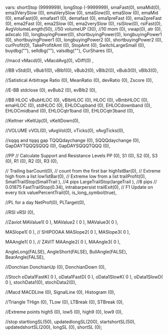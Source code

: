 vars:
shortStop (9999999),
longStop (-9999999),
smaFast(0),
smaMid(0),
ema3VerySlow (0),
emaVerySlow (0),
smaSlow(0),
emaSlow (0),
emaMid (0),
emaFast(0),
emafast1 (0),
demafast (0),
ema1preFast (0), 
ema2preFast (0), 
ema2Fast (0),
ema2Slow (0),
ema2verySlow (0),
rsiSlow(0),
rsiFast(0),
AvgVolumeLength(50), //50
volumeUP (30), //10
mom (0),
vwap(0), 
atr (0),
adxcalc (0),
longbuyingPower(0),
shortbuyingPower(0),
longbuyingPower1 (0),
shortbuyingPower1 (0),
longbuyingPower2 (0), 
shortbuyingPower2 (0),
curProfit(0),
TakeProfitAmt (0),
StopAmt (0),
SwitchLargeSmall (0),
buydbg(""),
selldbg(""),
valsdbg(""),
CurShares (0),

//macd
vMacd(0), 
vMacdAvg(0), 
vDiff(0) ,

//BB
vStd(0),
vBub1(0),
vBlb1(0),
vBub2(0),
vBlb2(0),
vBub3(0),
vBlb3(0),


//Satistical Arbitrage
Ratio (0),
MeanRatio (0),
devRatio (0),
Zscore (0),


//E-BB
stdclose (0),
evBub2 (0),
evBlb2 (0),

//BB HLOC
vBubHLOC (0),
vBlbHLOC (0),
HLOC  (0),
vBmbHLOC (0),
emaHLOC (0),
stdHLOC (0),
EHLOCupband  (0),
EHLOCdownband  (0),
EHLOCmidband (0),
EHLOCqtr1band (0),
EHLOCqtr3band (0),

//Keltner
vKeltUp(0),
vKeltDown(0),

//VOLUME
vVOL(0),
vAvgVol(0),
vTicks(0),
vAvgTicks(0),

//sqqq and tqqq gap
TQQQdaychange (0),
SQQQdaychange (0),
GapDAYTQQQSQQQ (0),
GapDAYSQQQTQQQ (0),

//PP
// Calculate Support and Resistance Levels
PP (0),
S1 (0),
S2 (0),
S3 (0),
R1 (0),
R2 (0),
R3 (0),

// Trailing
barCount(0), // count from the first bar
high1stBar(0), // Extreme high from a list 
low1stBar(0), // Extreme low from a list 
trailProfit(0),
SmallTrailStop(SmallTrail ), //4 pips 
LargeTrailStop(largeTrail ), //8 pips // 0.01875
FastTrailStop(0.34),
intrabarpersist trailExit(0), // F1 Update on every tick
valuePercentTrail(0),
is_long_symbol(true),

//PL for a day
NetProf(0),
PLTarget(0),

//RSI
vRSI (0), 

//Zaviot
MAValue1( 0 ),
MAValue2 ( 0 ),
MAValue3( 0 ), 
        
MASlope1( 0 ), // SHIPOOAA
MASlope2( 0 ), 
MASlope3( 0 ), 
        
MAAngle1( 0 ), // ZAVIT
MAAngle2( 0 ),
MAAngle3( 0 ),

AngleLong(FALSE),
AngleShort(FALSE),
BullAngle(FALSE), 
BearAngle(FALSE),         

//Donchian
DonchianUp (0),
DonchianDown (0),                 

//Stoch
oData1FastK( 0 ),
oData1FastD( 0 ), 
oData1SlowK( 0 ),
oData1SlowD( 0 ), 
stochData1(0),
stochData2(0),

//Macd
MACDLine (0),
SignalLine (0),
Histogram (0),

//Triangle
THign  (0),
TLow (0),
LTBreak (0),
STBreak (0),


//Extreme points
high5 (0),
low5 (0),
high9 (0),
low9 (0),

//stop
startlongSL(50),
updatedlongSL(200),
startshortSL(50),
updatedshortSL(200),
longSL (0),
shortSL (0);


